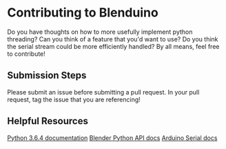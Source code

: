 # Contributing to Blenduino
Do you have thoughts on how to more usefully implement python threading? Can you think of a feature that you'd want to use? Do you think the serial stream could be more efficiently handled? By all means, feel free to contribute! 

## Submission Steps
Please submit an issue before submitting a pull request. In your pull request, tag the issue that you are referencing!

## Helpful Resources
[Python 3.6.4 documentation](https://www.python.org/downloads/release/python-364/)
[Blender Python API docs](https://docs.blender.org/api/current/)
[Arduino Serial docs](https://www.arduino.cc/reference/en/language/functions/communication/serial/)